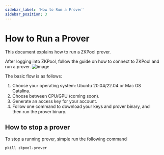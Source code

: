 ```yaml
---
sidebar_label: 'How to Run a Prover'
sidebar_position: 3
---
```


# How to Run a Prover

This document explains how to run a ZKPool prover.

After logging into ZKPool, follow the guide on how to connect to ZKPool and run a prover.
![image](https://github.com/aoraki-labs/zkpool-doc/assets/117819366/5b9ebf70-332f-47c4-bc35-f2e914982f49)




The basic flow is as follows:

1. Choose your operating system: Ubuntu 20.04/22.04 or Mac OS Catalina.
2. Choose between CPU/GPU (coming soon).
3. Generate an access key for your account.
4. Follow one command to download your keys and prover binary, and then run the prover binary.

## How to stop a prover

To stop a running prover, simple run the following command

```shell
pkill zkpool-prover
```

